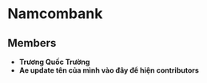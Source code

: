 # Namcombank

## Members

- **Trương Quốc Trường**
- **Ae update tên của mình vào đây để hiện contributors**
